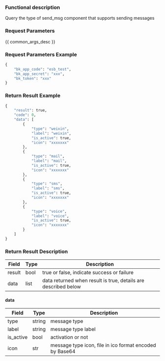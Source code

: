 ### Functional description

Query the type of send_msg component that supports sending messages

### Request Parameters

{{ common_args_desc }}

### Request Parameters Example

```python
{
    "bk_app_code": "esb_test",
    "bk_app_secret": "xxx",
    "bk_token": "xxx"
}
```

### Return Result Example

```python
{
    "result": true,
    "code": 0,
    "data": [
        {
            "type": "weixin",
            "label": "weixin",
            "is_active": true,
            "icon": "xxxxxxx"
        },
        {
            "type": "mail",
            "label": "mail",
            "is_active": true,
            "icon": "xxxxxxx"
        },
        {
            "type": "sms",
            "label": "sms",
            "is_active": true,
            "icon": "xxxxxxx"
        },
        {
            "type": "voice",
            "label": "voice",
            "is_active": true,
            "icon": "xxxxxxx"
        }
    ]
}
```

### Return Result Description

| Field      | Type      | Description      |
|-----------|----------|-----------|
|  result   |    bool    |      true or false, indicate success or failure                      |
|  data     |    list    |      data returned when result is true, details are described below  |

#### data

| Field      | Type      | Description      |
|-----------|----------|-----------|
|  type      |    string      |    message type     |
|  label     |    string      |    message type label     |
|  is_active |    bool        |    activation or not      |
|  icon      |    str         |    message type icon, file in ico format encoded by Base64   |
